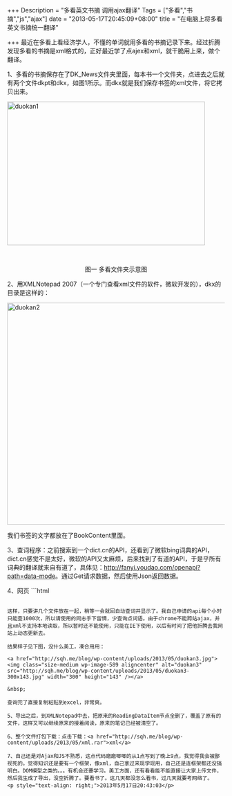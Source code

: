 +++
Description = "多看英文书摘 调用ajax翻译"
Tags = ["多看","书摘","js","ajax"]
date = "2013-05-17T20:45:09+08:00"
title = "在电脑上将多看英文书摘统一翻译"

+++
最近在多看上看经济学人，不懂的单词就用多看的书摘记录下来。经过折腾发现多看的书摘是xml格式的，正好最近学了点ajex和xml，就干脆用上来，做个翻译。

1、多看的书摘保存在了DK_News文件夹里面，每本书一个文件夹，点进去之后就有两个文件dkpt和dkx，如图1所示。而dkx就是我们保存书签的xml文件，将它拷贝出来。

<img class="size-full wp-image-582 aligncenter" alt="duokan1" src="http://sqh.me/blog/wp-content/uploads/2013/05/duokan1.jpg" width="458" height="332" />

&nbsp;
<p style="text-align: center;">图一 多看文件夹示意图</p>
<p style="text-align: left;">2、用XMLNotepad 2007（一个专门查看xml文件的软件，微软开发的），dkx的目录是这样的：</p>
<p style="text-align: left;"><a href="http://sqh.me/blog/wp-content/uploads/2013/05/duokan2.jpg"><img class="size-full wp-image-583 aligncenter" alt="duokan2" src="http://sqh.me/blog/wp-content/uploads/2013/05/duokan2.jpg" width="605" height="513" /></a></p>
<p style="text-align: left;">我们书签的文字都放在了BookContent里面。</p>
<p style="text-align: left;">3、查词程序：之前搜索到一个dict.cn的API，还看到了微软bing词典的API，dict.cn感觉不是太好，微软的API又太麻烦，后来找到了有道的API，于是乎所有词典的翻译就来自有道了，具体见：<a href="http://fanyi.youdao.com/openapi?path=data-mode">http://fanyi.youdao.com/openapi?path=data-mode</a>。通过Get请求数据，然后使用Json返回数据。</p>
<p style="text-align: left;">4、网页
```html
<!DOCTYPE html PUBLIC "-//W3C//DTD XHTML 1.0 Transitional//EN" "http://www.w3.org/TR/xhtml1/DTD/xhtml1-transitional.dtd">
<html xmlns="http://www.w3.org/1999/xhtml">
<head>
<meta http-equiv="Content-Type" content="text/html; charset=gb2312" />
<style type="text/css">
    td{
        margin:5px 5px 3px 10px;
        text-align:center;
        }
    li{
        text-align:left;
    }
</style>

<script language="javascript">
    function a() {
    }
    function trans(string) {
        var xmlhttp;
        if (window.XMLHttpRequest) {
            xmlhttp = new XMLHttpRequest();
        } else {
            xmlhttp = new ActiveXObject("Mircosoft.XMLHTTP");
        }
        xmlhttp.open("GET", "http://fanyi.youdao.com/openapi.do?keyfrom=qhsongWeb&key=751043592&type=data&doctype=json&version=1.1&q=" + string, false);
        xmlhttp.send();
        var transMess = "";
        if (xmlhttp.responseText == 'no query') {
            transMess = "未找到单词";
        } else {
            var data = JSON.parse(xmlhttp.responseText);
            if (typeof (data.translation) != 'undefined')
                transMess += "<td>" + data.translation[0] + "    </td>";
                
            if (typeof (data.basic) != 'undefined') {
                transMess += "<td>"+data.basic.explains[0] + "     </td>";
            } else {
                transMess += "<td>" + "未找到" + "</td>";
            
            }
            if (typeof (data.web) != 'undefined') {
                transMess += "<td><ul>";
                for (j = 0; j < data.web.length;j++) {
                    transMess += "<li>" + data.web[j].key + "/" + data.web[j].value[0] + "</li>";
                }
                transMess += "</ul></td>";
            } else {
                transMess += "<td>" + "未找到" + "</td>";
            }
        }
        return transMess;
    }
    
function loadxml(){
	var xmlDoc;
	if(window.ActiveXObject){
		xmlDoc = new ActiveXObject('Microsoft.XMLDOM');
		xmlDoc.async = false;
		xmlDoc.load("duokan.xml");
	}
	else{
	    var xmlhttp = new XMLHttpRequest();
	    xmlhttp.open("get", "duokan.xml", false);
	    xmlhttp.send();
	    xmlDoc = xmlhttp.responseXML.documentElement;
	    xmlDoc.async="false";
	}
	return xmlDoc;
	}
	
	
function mfunc(){
	var xmlDoc= loadxml();
	var v = xmlDoc.documentElement.getElementsByTagName('BookContent');
	var list = "<table border='1'>";
	list +="<tr><td>单词</td><td>翻译</td><td>基本解释</td><td>相关词组</td></tr>"
	for (i = 0; i < v.length; i++) {
	    var y = v[i].text;
	    if (y == "") continue;
	    m=trans(y);
	    list = list + "<tr><td>" + y + "</td>" + m + "</tr>";
	}
	list +="</table>"
	document.getElementById("word").innerHTML = list;
	//alert(y);
	//document.write(v.childNodes[0].nodeValue);
	}
	
	
</script>
<title>无标题文档</title>
</head>

<body onload="mfunc()">
<div name="word" id="word">
</div>
</body>
</html>

```

这样，只要讲几个文件放在一起，稍等一会就回自动查词并显示了。我自己申请的api每个小时只能查1000次，所以请使用的同志手下留情，少查询点词语。由于chrome不能跨站ajax，并且xml不支持本地读取，所以暂时还不能使用，只能在IE下使用，以后有时间了把他折腾去我网站上动态更新去。

结果样子见下图，没什么美工，凑合用用：

<a href="http://sqh.me/blog/wp-content/uploads/2013/05/duokan3.jpg"><img class="size-medium wp-image-589 aligncenter" alt="duokan3" src="http://sqh.me/blog/wp-content/uploads/2013/05/duokan3-300x143.jpg" width="300" height="143" /></a>

&nbsp;

查询完了直接复制粘贴到excel，非常爽。

5、导出之后，到XMLNotepad中去，把原来的ReadingDataItem节点全删了，覆盖了原有的文件，这样又可以继续原来的接着阅读，原来的笔记已经被清空了。

6、整个文件打包下载：点击下载：<a href="http://sqh.me/blog/wp-content/uploads/2013/05/xml.rar">xml</a>

7、自己还是对Ajax和JS不熟悉，这点代码磨磨唧唧的从1点写到了晚上9点，我觉得我会被鄙视死的。觉得知识还是要有一个框架，像xml，自己拿过来现学现用，自己还是连框架都还没搞明白。DOM模型之类的。。。有机会还要学习。美工方面，还有看看能不能直接让大家上传文件，然后我生成了导出，没空折腾了。要看书了。这几天都没怎么看书，过几天就要考网络了。
<p style="text-align: right;">2013年5月17日20:43:03</p>
